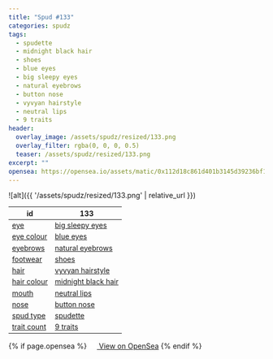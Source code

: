 ```yaml
---
title: "Spud #133"
categories: spudz
tags:
  - spudette
  - midnight black hair
  - shoes
  - blue eyes
  - big sleepy eyes
  - natural eyebrows
  - button nose
  - vyvyan hairstyle
  - neutral lips
  - 9 traits
header:
  overlay_image: /assets/spudz/resized/133.png
  overlay_filter: rgba(0, 0, 0, 0.5)
  teaser: /assets/spudz/resized/133.png
excerpt: ""
opensea: https://opensea.io/assets/matic/0x112d18c861d401b3145d39236bf149f01e18beed/133
---
```

![alt]({{ '/assets/spudz/resized/133.png' | relative_url }})

| id | 133 |
|-|-|
| <a href="/traits/eye/#trait-type">eye</a> | <a href="/traits/eye/big-sleepy-eyes/1/#trait">big sleepy eyes</a> |
| <a href="/traits/eye-colour/#trait-type">eye colour</a> | <a href="/traits/eye-colour/blue-eyes/1/#trait">blue eyes</a> |
| <a href="/traits/eyebrows/#trait-type">eyebrows</a> | <a href="/traits/eyebrows/natural-eyebrows/1/#trait">natural eyebrows</a> |
| <a href="/traits/footwear/#trait-type">footwear</a> | <a href="/traits/footwear/shoes/1/#trait">shoes</a> |
| <a href="/traits/hair/#trait-type">hair</a> | <a href="/traits/hair/vyvyan-hairstyle/1/#trait">vyvyan hairstyle</a> |
| <a href="/traits/hair-colour/#trait-type">hair colour</a> | <a href="/traits/hair-colour/midnight-black-hair/1/#trait">midnight black hair</a> |
| <a href="/traits/mouth/#trait-type">mouth</a> | <a href="/traits/mouth/neutral-lips/1/#trait">neutral lips</a> |
| <a href="/traits/nose/#trait-type">nose</a> | <a href="/traits/nose/button-nose/1/#trait">button nose</a> |
| <a href="/traits/spud-type/#trait-type">spud type</a> | <a href="/traits/spud-type/spudette/1/#trait">spudette</a> |
| <a href="/traits/trait-count/#trait-type">trait count</a> | <a href="/traits/trait-count/9-traits/1/#trait">9 traits</a> |

{% if page.opensea %}
<a href="{{page.opensea}}" class="btn btn--info" onclick="window.open(this.href, '_blank'); return false;"><img src="/assets/images/opensea.svg" width="16px"><span>  View on OpenSea</span></a>
{% endif %}
